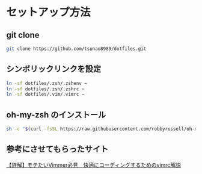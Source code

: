 # セットアップ方法

## git clone
```bash
git clone https://github.com/tsunao8989/dotfiles.git
```

## シンボリックリンクを設定
```bash
ln -sf dotfiles/.zsh/.zshenv ~
ln -sf dotfiles/.zsh/.zshrc ~
ln -sf dotfiles/.vim/.vimrc ~
```

## oh-my-zsh のインストール
```bash
sh -c "$(curl -fsSL https://raw.githubusercontent.com/robbyrussell/oh-my-zsh/master/tools/install.sh)"
```

## 参考にさせてもらったサイト
[【詳解】モテたいVimmer必見　快適にコーディングするためのvimrc解説](https://qiita.com/ahiruman5/items/4f3c845500c172a02935)
